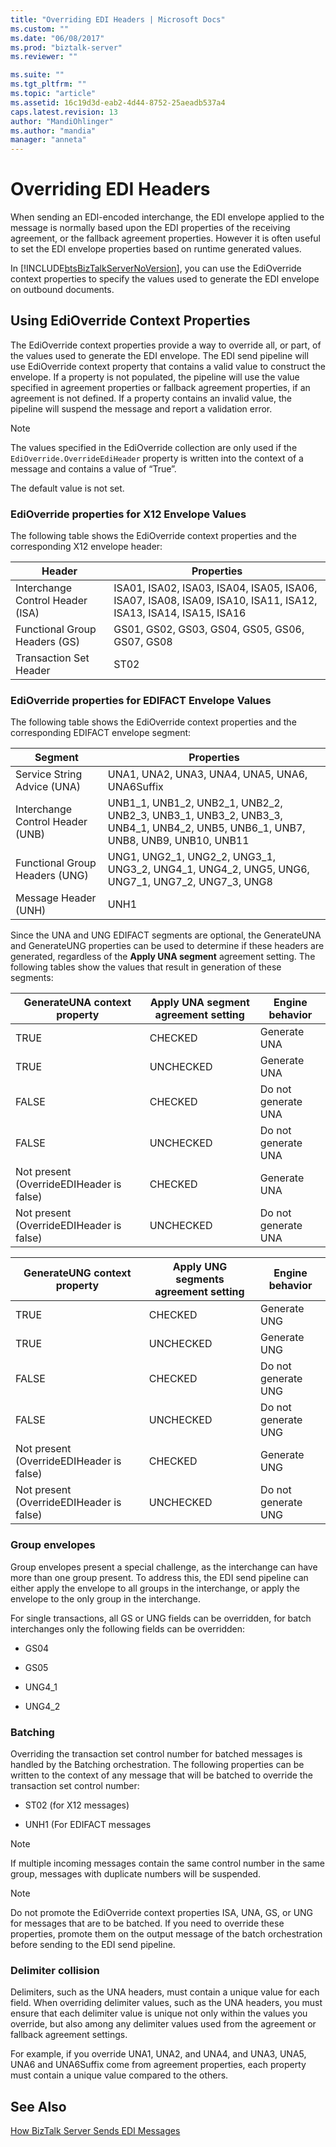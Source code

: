 ```yaml
---
title: "Overriding EDI Headers | Microsoft Docs"
ms.custom: ""
ms.date: "06/08/2017"
ms.prod: "biztalk-server"
ms.reviewer: ""

ms.suite: ""
ms.tgt_pltfrm: ""
ms.topic: "article"
ms.assetid: 16c19d3d-eab2-4d44-8752-25aeadb537a4
caps.latest.revision: 13
author: "MandiOhlinger"
ms.author: "mandia"
manager: "anneta"
---
```

# Overriding EDI Headers
When sending an EDI-encoded interchange, the EDI envelope applied to the message is normally based upon the EDI properties of the receiving agreement, or the fallback agreement properties. However it is often useful to set the EDI envelope properties based on runtime generated values.  
  
 In [!INCLUDE[btsBizTalkServerNoVersion](../includes/btsbiztalkservernoversion-md.md)], you can use the EdiOverride context properties to specify the values used to generate the EDI envelope on outbound documents.  
  
## Using EdiOverride Context Properties  
 The EdiOverride context properties provide a way to override all, or part, of the values used to generate the EDI envelope. The EDI send pipeline will use EdiOverride context property that contains a valid value to construct the envelope. If a property is not populated, the pipeline will use the value specified in agreement properties or fallback agreement properties, if an agreement is not defined. If a property contains an invalid value, the pipeline will suspend the message and report a validation error.  
  
> [!NOTE]
>  The values specified in the EdiOverride collection are only used if the `EdiOverride.OverrideEdiHeader` property is written into the context of a message and contains a value of “True”.  
>   
>  The default value is not set.  
  
### EdiOverride properties for X12 Envelope Values  
 The following table shows the EdiOverride context properties and the corresponding X12 envelope header:  
  
|Header|Properties|  
|------------|----------------|  
|Interchange Control Header (ISA)|ISA01, ISA02, ISA03, ISA04, ISA05, ISA06, ISA07, ISA08, ISA09, ISA10, ISA11, ISA12, ISA13, ISA14, ISA15, ISA16|  
|Functional Group Headers (GS)|GS01, GS02, GS03, GS04, GS05, GS06, GS07, GS08|  
|Transaction Set Header|ST02|  
  
### EdiOverride properties for EDIFACT Envelope Values  
 The following table shows the EdiOverride context properties and the corresponding EDIFACT envelope segment:  
  
|Segment|Properties|  
|-------------|----------------|  
|Service String Advice (UNA)|UNA1, UNA2, UNA3, UNA4, UNA5, UNA6, UNA6Suffix|  
|Interchange Control Header (UNB)|UNB1_1, UNB1_2, UNB2_1, UNB2_2, UNB2_3, UNB3_1, UNB3_2, UNB3_3, UNB4_1, UNB4_2, UNB5, UNB6_1, UNB7, UNB8, UNB9, UNB10, UNB11|  
|Functional Group Headers (UNG)|UNG1, UNG2_1, UNG2_2, UNG3_1, UNG3_2, UNG4_1, UNG4_2, UNG5, UNG6, UNG7_1, UNG7_2, UNG7_3, UNG8|  
|Message Header (UNH)|UNH1|  
  
 Since the UNA and UNG EDIFACT segments are optional, the GenerateUNA and GenerateUNG properties can be used to determine if these headers are generated, regardless of the **Apply UNA segment** agreement setting. The following tables show the values that result in generation of these segments:  
  
|GenerateUNA context property|Apply UNA segment agreement setting|Engine behavior|  
|----------------------------------|-----------------------------------------|---------------------|  
|TRUE|CHECKED|Generate UNA|  
|TRUE|UNCHECKED|Generate UNA|  
|FALSE|CHECKED|Do not generate UNA|  
|FALSE|UNCHECKED|Do not generate UNA|  
|Not present (OverrideEDIHeader is false)|CHECKED|Generate UNA|  
|Not present (OverrideEDIHeader is false)|UNCHECKED|Do not generate UNA|  
  
|GenerateUNG context property|Apply UNG segments agreement setting|Engine behavior|  
|----------------------------------|------------------------------------------|---------------------|  
|TRUE|CHECKED|Generate UNG|  
|TRUE|UNCHECKED|Generate UNG|  
|FALSE|CHECKED|Do not generate UNG|  
|FALSE|UNCHECKED|Do not generate UNG|  
|Not present (OverrideEDIHeader is false)|CHECKED|Generate UNG|  
|Not present (OverrideEDIHeader is false)|UNCHECKED|Do not generate UNG|  
  
### Group envelopes  
 Group envelopes present a special challenge, as the interchange can have more than one group present. To address this, the EDI send pipeline can either apply the envelope to all groups in the interchange, or apply the envelope to the only group in the interchange.  
  
 For single transactions, all GS or UNG fields can be overridden, for batch interchanges only the following fields can be overridden:  
  
-   GS04  
  
-   GS05  
  
-   UNG4_1  
  
-   UNG4_2  
  
### Batching  
 Overriding the transaction set control number for batched messages is handled by the Batching orchestration. The following properties can be written to the context of any message that will be batched to override the transaction set control number:  
  
-   ST02 (for X12 messages)  
  
-   UNH1 (For EDIFACT messages  
  
> [!NOTE]
>  If multiple incoming messages contain the same control number in the same group, messages with duplicate numbers will be suspended.  
  
> [!NOTE]
>  Do not promote the EdiOverride context properties ISA, UNA, GS, or UNG for messages that are to be batched. If you need to override these properties, promote them on the output message of the batch orchestration before sending to the EDI send pipeline.  
  
### Delimiter collision  
 Delimiters, such as the UNA headers, must contain a unique value for each field. When overriding delimiter values, such as the UNA headers, you must ensure that each delimiter value is unique not only within the values you override, but also among any delimiter values used from the agreement or fallback agreement settings.  
  
 For example, if you override UNA1, UNA2, and UNA4, and UNA3, UNA5, UNA6 and UNA6Suffix come from agreement properties, each property must contain a unique value compared to the others.  
  
## See Also  
 [How BizTalk Server Sends EDI Messages](../core/how-biztalk-server-sends-edi-messages.md)